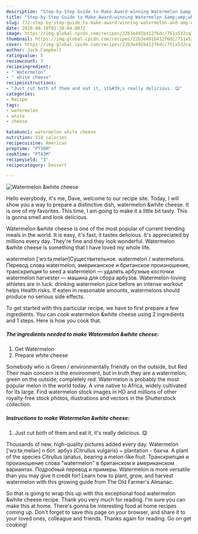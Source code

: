```yaml
---
description: "Step-by-Step Guide to Make Award-winning Watermelon &amp;amp;white cheese"
title: "Step-by-Step Guide to Make Award-winning Watermelon &amp;amp;white cheese"
slug: 772-step-by-step-guide-to-make-award-winning-watermelon-and-amp-white-cheese
date: 2020-08-10T02:20:04.087Z
image: https://img-global.cpcdn.com/recipes/22b3e491b412f6dc/751x532cq70/watermelon-white-cheese-recipe-main-photo.jpg
thumbnail: https://img-global.cpcdn.com/recipes/22b3e491b412f6dc/751x532cq70/watermelon-white-cheese-recipe-main-photo.jpg
cover: https://img-global.cpcdn.com/recipes/22b3e491b412f6dc/751x532cq70/watermelon-white-cheese-recipe-main-photo.jpg
author: Jack Campbell
ratingvalue: 5
reviewcount: 3
recipeingredient:
- " Watermelon"
- " white cheese"
recipeinstructions:
- "Just cut both of them and eat it, it&#39;s really delicious. 😋"
categories:
- Recipe
tags:
- watermelon
- white
- cheese

katakunci: watermelon white cheese 
nutrition: 118 calories
recipecuisine: American
preptime: "PT36M"
cooktime: "PT43M"
recipeyield: "3"
recipecategory: Dessert

---
```



![Watermelon &amp;white cheese](https://img-global.cpcdn.com/recipes/22b3e491b412f6dc/751x532cq70/watermelon-white-cheese-recipe-main-photo.jpg)

Hello everybody, it's me, Dave, welcome to our recipe site. Today, I will show you a way to prepare a distinctive dish, watermelon &amp;white cheese. It is one of my favorites. This time, I am going to make it a little bit tasty. This is gonna smell and look delicious.

Watermelon &amp;white cheese is one of the most popular of current trending meals in the world. It is easy, it's fast, it tastes delicious. It's appreciated by millions every day. They're fine and they look wonderful. Watermelon &amp;white cheese is something that I have loved my whole life.

watermelon [ˈwɔ:təˌmelən]Существительное. watermelon / watermelons. Перевод слова watermelon, американское и британское произношение, транскрипция to seed a watermelon — удалять арбузные косточки watermelon harvester — машина для сбора арбузов. Watermelon-loving athletes are in luck: drinking watermelon juice before an intense workout helps Health risks. If eaten in reasonable amounts, watermelons should produce no serious side effects.


To get started with this particular recipe, we have to first prepare a few ingredients. You can cook watermelon &amp;white cheese using 2 ingredients and 1 steps. Here is how you cook that.

<!--inarticleads1-->

##### The ingredients needed to make Watermelon &amp;white cheese:

1. Get  Watermelon
1. Prepare  white cheese


Somebody who is Green / environmentally friendly on the outside, but Red Their main concern is the environment, but in truth they are a watermelon; green on the outside, completely red. Watermelon is probably the most popular melon in the world today. A vine native to Africa, widely cultivated for its large. Find watermelon stock images in HD and millions of other royalty-free stock photos, illustrations and vectors in the Shutterstock collection. 

<!--inarticleads2-->

##### Instructions to make Watermelon &amp;white cheese:

1. Just cut both of them and eat it, it&#39;s really delicious. 😋


Thousands of new, high-quality pictures added every day. Watermelon [ʹwɔ:tə͵melən] n бот. арбуз (Citrullus vulgaris) ~ plantation - бахча. A plant of the species Citrullus lanatus, bearing a melon-like fruit. Транскрипция и произношение слова &#34;watermelon&#34; в британском и американском вариантах. Подробный перевод и примеры. Watermelon is more versatile than you may give it credit for! Learn how to plant, grow, and harvest watermelon with this growing guide from The Old Farmer&#39;s Almanac. 

So that is going to wrap this up with this exceptional food watermelon &amp;white cheese recipe. Thank you very much for reading. I'm sure you can make this at home. There's gonna be interesting food at home recipes coming up. Don't forget to save this page on your browser, and share it to your loved ones, colleague and friends. Thanks again for reading. Go on get cooking!
